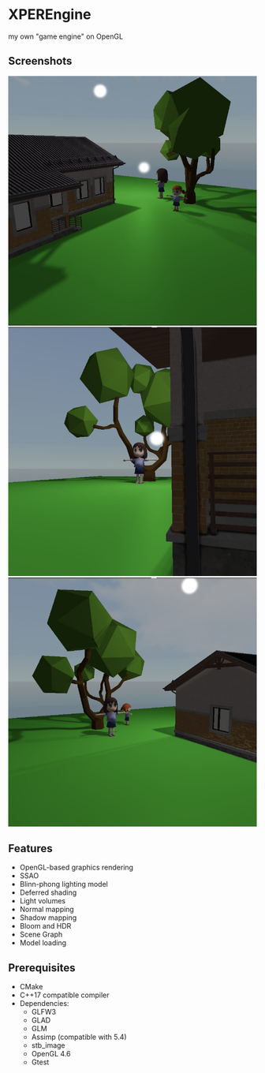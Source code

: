 # XPEREngine

my own "game engine" on OpenGL

## Screenshots
![Screenshot1](screenshot1.jpg)
![Screenshot2](screenshot2.jpg)
![Screenshot3](screenshot3.jpg)

## Features
- OpenGL-based graphics rendering
- SSAO
- Blinn-phong lighting model 
- Deferred shading 
- Light volumes 
- Normal mapping
- Shadow mapping
- Bloom and HDR
- Scene Graph
- Model loading

## Prerequisites
- CMake 
- C++17 compatible compiler
- Dependencies:
  - GLFW3
  - GLAD
  - GLM
  - Assimp (compatible with 5.4) 
  - stb_image
  - OpenGL 4.6
  - Gtest
